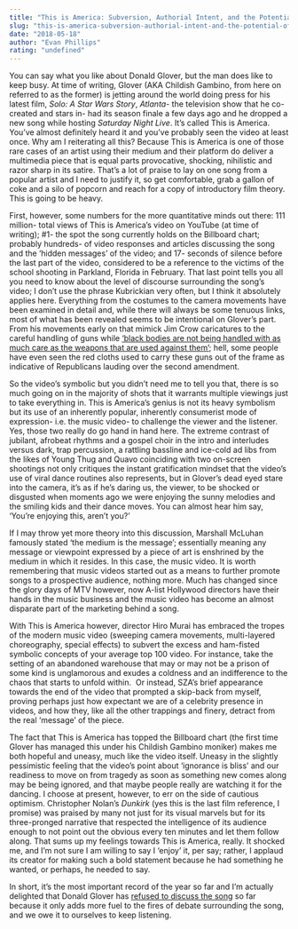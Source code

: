 ```yaml
---
title: "This is America: Subversion, Authorial Intent, and the Potential of Popular Music"
slug: "this-is-america-subversion-authorial-intent-and-the-potential-of-popular-music"
date: "2018-05-18"
author: "Evan Phillips"
rating: "undefined"
---
```


You can say what you like about Donald Glover, but the man does like to keep busy. At time of writing, Glover (AKA Childish Gambino, from here on referred to as the former) is jetting around the world doing press for his latest film, _Solo: A Star Wars Story_, _Atlanta_\- the television show that he co-created and stars in- had its season finale a few days ago and he dropped a new song while hosting _Saturday Night Live_. It’s called This is America. You’ve almost definitely heard it and you’ve probably seen the video at least once. Why am I reiterating all this? Because This is America is one of those rare cases of an artist using their medium and their platform do deliver a multimedia piece that is equal parts provocative, shocking, nihilistic and razor sharp in its satire. That’s a lot of praise to lay on one song from a popular artist and I need to justify it, so get comfortable, grab a gallon of coke and a silo of popcorn and reach for a copy of introductory film theory. This is going to be heavy.

First, however, some numbers for the more quantitative minds out there: 111 million- total views of This is America’s video on YouTube (at time of writing); #1- the spot the song currently holds on the Billboard chart; probably hundreds- of video responses and articles discussing the song and the ‘hidden messages’ of the video; and 17- seconds of silence before the last part of the video, considered to be a reference to the victims of the school shooting in Parkland, Florida in February. That last point tells you all you need to know about the level of discourse surrounding the song’s video; I don’t use the phrase Kubrickian very often, but I think it absolutely applies here. Everything from the costumes to the camera movements have been examined in detail and, while there will always be some tenuous links, most of what has been revealed seems to be intentional on Glover’s part. From his movements early on that mimick Jim Crow caricatures to the careful handling of guns while [‘black bodies are not being handled with as much care as the weapons that are used against them’](https://www.youtube.com/watch?v=RlY7T0XLVtw); hell, some people have even seen the red cloths used to carry these guns out of the frame as indicative of Republicans lauding over the second amendment.

So the video’s symbolic but you didn’t need me to tell you that, there is so much going on in the majority of shots that it warrants multiple viewings just to take everything in. This is America’s genius is not its heavy symbolism but its use of an inherently popular, inherently consumerist mode of expression- i.e. the music video- to challenge the viewer and the listener. Yes, those two really do go hand in hand here. The extreme contrast of jubilant, afrobeat rhythms and a gospel choir in the intro and interludes versus dark, trap percussion, a rattling bassline and ice-cold ad libs from the likes of Young Thug and Quavo coinciding with two on-screen shootings not only critiques the instant gratification mindset that the video’s use of viral dance routines also represents, but in Glover’s dead eyed stare into the camera, it’s as if he’s daring us, the viewer, to be shocked or disgusted when moments ago we were enjoying the sunny melodies and the smiling kids and their dance moves. You can almost hear him say, ‘You’re enjoying this, aren’t you?’

If I may throw yet more theory into this discussion, Marshall McLuhan famously stated ‘the medium is the message’; essentially meaning any message or viewpoint expressed by a piece of art is enshrined by the medium in which it resides. In this case, the music video. It is worth remembering that music videos started out as a means to further promote songs to a prospective audience, nothing more. Much has changed since the glory days of MTV however, now A-list Hollywood directors have their hands in the music business and the music video has become an almost disparate part of the marketing behind a song.

With This is America however, director Hiro Murai has embraced the tropes of the modern music video (sweeping camera movements, multi-layered choreography, special effects) to subvert the excess and ham-fisted symbolic concepts of your average top 100 video. For instance, take the setting of an abandoned warehouse that may or may not be a prison of some kind is unglamorous and exudes a coldness and an indifference to the chaos that starts to unfold within.  Or instead, SZA’s brief appearance towards the end of the video that prompted a skip-back from myself, proving perhaps just how expectant we are of a celebrity presence in videos, and how they, like all the other trappings and finery, detract from the real ‘message’ of the piece.

The fact that This is America has topped the Billboard chart (the first time Glover has managed this under his Childish Gambino moniker) makes me both hopeful and uneasy, much like the video itself. Uneasy in the slightly pessimistic feeling that the video’s point about ‘ignorance is bliss’ and our readiness to move on from tragedy as soon as something new comes along may be being ignored, and that maybe people really are watching it for the dancing. I choose at present, however, to err on the side of cautious optimism. Christopher Nolan’s _Dunkirk_ (yes this is the last film reference, I promise) was praised by many not just for its visual marvels but for its three-pronged narrative that respected the intelligence of its audience enough to not point out the obvious every ten minutes and let them follow along. That sums up my feelings towards This is America, really. It shocked me, and I’m not sure I am willing to say I ‘enjoy’ it, per say; rather, I applaud its creator for making such a bold statement because he had something he wanted, or perhaps, he needed to say.

In short, it’s the most important record of the year so far and I’m actually delighted that Donald Glover has [refused to discuss the song](https://www.youtube.com/watch?v=SLL6gpy00WE) so far because it only adds more fuel to the fires of debate surrounding the song, and we owe it to ourselves to keep listening.
